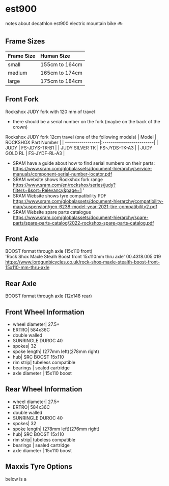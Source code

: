# est900
notes about decathlon est900 electric mountain bike :bike:

## Frame Sizes
| Frame Size    | Human Size     | 
| ------------|:-----------------|
| small       | 155cm to 164cm   | 
| medium      | 165cm to 174cm   |
| large       | 175cm to 184cm   |

## Front Fork
Rockshox JUDY fork with 120 mm of travel <br>
- there should be a serial number on the fork (maybe on the back of the crown)

Rockshox JUDY fork 12cm travel (one of the following models)
| Model            | ROCKSHOX Part Number     | 
| -----------------|:-------------------------|
| JUDY             |      FS-JDYS-TK-B1       | 
| JUDY SILVER TK   |      FS-JYDS-TK-A3       |
| JUDY GOLD RL     |      FS-JYDF-RL-A3       |


- SRAM have a guide about how to find serial numbers on their parts: <br>
https://www.sram.com/globalassets/document-hierarchy/service-manuals/component-serial-number-locator.pdf
- SRAM website shows Rockshox fork range <br>
https://www.sram.com/en/rockshox/series/judy?filters=&sort=Relevancy&page=1 '
- SRAM Website shows tyre compatibility PDF <br>
https://www.sram.com/globalassets/document-hierarchy/compatibility-map/suspension/gen-6238-model-year-2021-tire-compatibility2.pdf
- SRAM Website spare parts catalogue <br>
https://www.sram.com/globalassets/document-hierarchy/spare-parts/spare-parts-catalog/2022-rockshox-spare-parts-catalog.pdf


## Front Axle
BOOST format through axle (15x110 front) <br>
'Rock Shox Maxle Stealh Boost front 15x110mm thru axle'
00.4318.005.019 <br>
https://www.lordgunbicycles.co.uk/rock-shox-maxle-stealth-boost-front-15x110-mm-thru-axle

## Rear Axle
BOOST format through axle (12x148 rear) 


## Front Wheel Information
- wheel diameter| 27.5+
- ERTRO| 584x36C
- double walled
- SUNRINGLE DUROC 40
- spokes| 32
- spoke length| (277mm left)(278mm right)
- hub| SRC BOOST 15x110
- rim strip| tubeless compatible
- bearings | sealed cartridge
- axle diameter | 15x110 boost 


## Rear Wheel Information
- wheel diameter| 27.5+
- ERTRO| 584x36C
- double walled
- SUNRINGLE DUROC 40
- spokes| 32
- spoke length| (278mm left)(276mm right)
- hub| SRC BOOST 15x110
- rim strip| tubeless compatible
- bearings | sealed cartridge
- axle diameter | 15x110 boost 


## Maxxis Tyre Options
below is a




